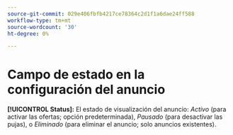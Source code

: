 ```yaml
---
source-git-commit: 029e406fbfb4217ce78364c2d1f1a6dae24ff588
workflow-type: tm+mt
source-wordcount: '30'
ht-degree: 0%

---
```

# Campo de estado en la configuración del anuncio

**[!UICONTROL Status]:** El estado de visualización del anuncio: *Activo* (para activar las ofertas; opción predeterminada), *Pausado* (para desactivar las pujas), o *Eliminado* (para eliminar el anuncio; solo anuncios existentes).
